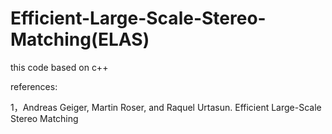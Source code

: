 # Efficient-Large-Scale-Stereo-Matching(ELAS)

this code based on c++

references:

1，Andreas Geiger, Martin Roser, and Raquel Urtasun. Efficient Large-Scale Stereo Matching
